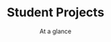 ---
title: "Student Projects"
subtitle: "At a glance"
text: "In a digitally driven world, the critical handling of data—from collection and analysis to reflection—is a key skill for students of all disciplines. The program supports small groups at the University of Hamburg in data-driven projects, including those with industry partners and topics related to AI or generative AI. The projects receive financial and technical support, can be credited as academic credits, and are supervised by an academic mentor."
filter1: "Round 1"
filter2: "Round 2"
filter3: "Round 3"
filter4: "Round 4"
layout: "studiprojekte"
---
